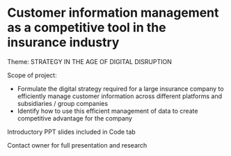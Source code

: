 # Customer information management as a competitive tool in the insurance industry

Theme: STRATEGY IN THE AGE OF DIGITAL DISRUPTION

Scope of project:
- Formulate the digital strategy required for a large insurance company to efficiently manage customer information across different platforms and subsidiaries / group companies
- Identify how to use this efficient management of data to create competitive advantage for the company

Introductory PPT slides included in Code tab

Contact owner for full presentation and research

